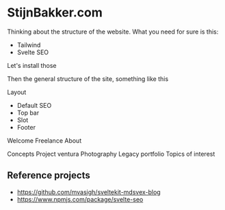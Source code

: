 # StijnBakker.com

Thinking about the structure of the website.
What you need for sure is this:
- Tailwind 
- Svelte SEO

Let's install those

Then the general structure of the site, something like this

Layout
- Default SEO
- Top bar
- Slot
- Footer






Welcome
Freelance
About

Concepts
Project ventura
Photography
Legacy portfolio
Topics of interest






## Reference projects
- https://github.com/mvasigh/sveltekit-mdsvex-blog
- https://www.npmjs.com/package/svelte-seo
